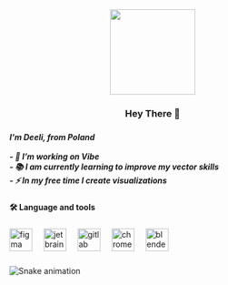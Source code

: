 <div align="center">
  <img height="150" src="https://i.imgur.com/PK84ckm.png"  />
</div>

###

<h3 align="center">Hey There 👋</h3>

###

<h5 align="left">I'm Deeli, from Poland<br><br>- 🔭 I’m working on Vibe<br>- 📚 I am currently learning to improve my vector skills<br>- ⚡ In my free time I create visualizations</h5>

###

<h4 align="left">🛠 Language and tools</h4>

###

<div align="left">
  <img src="https://cdn.jsdelivr.net/gh/devicons/devicon/icons/figma/figma-original.svg" height="40" alt="figma logo"  />
  <img width="12" />
  <img src="https://cdn.jsdelivr.net/gh/devicons/devicon/icons/jetbrains/jetbrains-original.svg" height="40" alt="jetbrains logo"  />
  <img width="12" />
  <img src="https://cdn.jsdelivr.net/gh/devicons/devicon/icons/gitlab/gitlab-original.svg" height="40" alt="gitlab logo"  />
  <img width="12" />
  <img src="https://cdn.jsdelivr.net/gh/devicons/devicon/icons/chrome/chrome-original.svg" height="40" alt="chrome logo"  />
  <img width="12" />
  <img src="https://cdn.jsdelivr.net/gh/devicons/devicon/icons/blender/blender-original.svg" height="40" alt="blender logo"  />
</div>

###

<img src="https://raw.githubusercontent.com/itsmedeli/itsmedeli/output/snake.svg" alt="Snake animation" />

###
